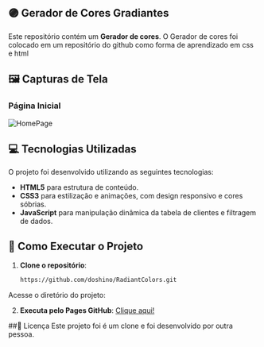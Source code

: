 ## 🟣 Gerador de Cores Gradiantes

Este repositório contém um **Gerador de cores**. O Gerador de cores foi colocado em um repositório do github como forma de aprendizado em css e html

## 🖼️ Capturas de Tela

### Página Inicial
![HomePage]([https://i.ibb.co/tKRr5Gt/imagem-2024-11-05-204024345.png](https://i.ibb.co/nsGWsCh/Screenshot-3.png))


## 💻 Tecnologias Utilizadas

O projeto foi desenvolvido utilizando as seguintes tecnologias:

- **HTML5** para estrutura de conteúdo.
- **CSS3** para estilização e animações, com design responsivo e cores sóbrias.
- **JavaScript** para manipulação dinâmica da tabela de clientes e filtragem de dados.


## 🚀 Como Executar o Projeto

1. **Clone o repositório**:
   ```bash
   https://github.com/doshino/RadiantColors.git
Acesse o diretório do projeto:

2. **Executa pelo Pages GitHub**:
  [Clique aqui!](https://github.com/doshino/RadiantColors.git)

##📝 Licença
Este projeto foi é um clone e foi desenvolvido por outra pessoa.
